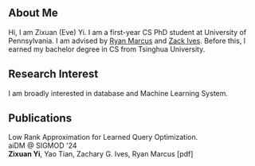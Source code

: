 ## About Me

Hi, I am Zixuan (Eve) Yi. I am a first-year CS PhD student at University of Pennsylvania. I am advised by [Ryan Marcus](https://rmarcus.info/blog/) and [Zack Ives](https://www.cis.upenn.edu/~zives/). Before this, I earned my bachelor degree in CS from Tsinghua University.

## Research Interest

I am broadly interested in database and Machine Learning System.

## Publications

Low Rank Approximation for Learned Query Optimization.  \
aiDM @ SIGMOD '24 \
**Zixuan Yi**, Yao Tian, Zachary G. Ives, Ryan Marcus [pdf]
